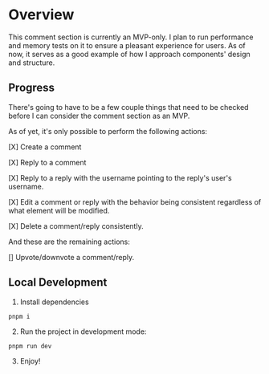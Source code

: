 # Overview

This comment section is currently an MVP-only. I plan to run performance and memory tests on it to ensure a pleasant experience for users. As of now, it serves as a good example of how I approach components' design and structure.

## Progress

There's going to have to be a few couple things that need to be checked before I can consider the comment section as an MVP.

As of yet, it's only possible to perform the following actions:

[X] Create a comment

[X] Reply to a comment

[X] Reply to a reply with the username pointing to the reply's user's username.

[X] Edit a comment or reply with the behavior being consistent regardless of what element will be modified.

[X] Delete a comment/reply consistently.

And these are the remaining actions:

[] Upvote/downvote a comment/reply.

## Local Development

1. Install dependencies
```
pnpm i
```

2. Run the project in development mode:
```
pnpm run dev
```

3. Enjoy!

